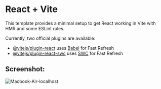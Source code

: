 # React + Vite

This template provides a minimal setup to get React working in Vite with HMR and some ESLint rules.

Currently, two official plugins are available:

- [@vitejs/plugin-react](https://github.com/vitejs/vite-plugin-react/blob/main/packages/plugin-react/README.md) uses [Babel](https://babeljs.io/) for Fast Refresh
- [@vitejs/plugin-react-swc](https://github.com/vitejs/vite-plugin-react-swc) uses [SWC](https://swc.rs/) for Fast Refresh

## Screenshot:
![Macbook-Air-localhost](https://github.com/shandskeptic/Calculator-App-with-React/assets/77574907/79ffd79a-a4fd-4cf1-a9f0-5a00faff908a)
